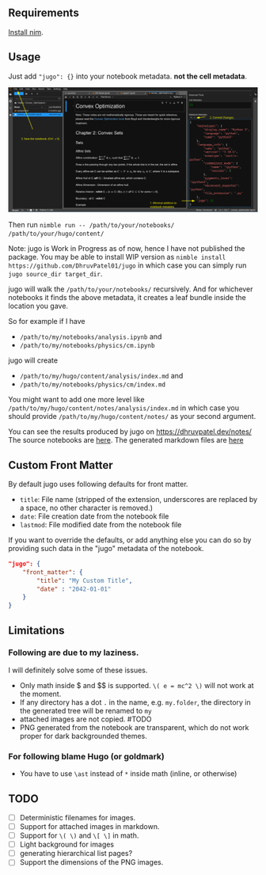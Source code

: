 ## Requirements
[Install nim](https://nim-lang.org/install.html). 

## Usage

Just add `"jugo": {}` into your notebook metadata. **not the cell metadata**.

![Add "jugo:{}" inside metadata.](./images/edit_metadata.png)

Then run `nimble run -- /path/to/your/notebooks/ /path/to/your/hugo/content/`

Note: jugo is Work in Progress as of now, hence I have not published the package. You may be able to install WIP version as `nimble install https://github.com/DhruvPatel01/jugo` in which case you can simply run `jugo source_dir target_dir`.

jugo will walk the `/path/to/your/notebooks/` recursively. And for whichever notebooks it finds the above metadata, it creates a leaf bundle inside the location you gave.

So for example if I have 
- `/path/to/my/notebooks/analysis.ipynb` and
- `/path/to/my/notebooks/physics/cm.ipynb`

jugo will create 
- `/path/to/my/hugo/content/analysis/index.md` and
- `/path/to/my/notebooks/physics/cm/index.md`

You might want to add one more level like `/path/to/my/hugo/content/notes/analysis/index.md` in which case you should provide `/path/to/my/hugo/content/notes/` as your second argument. 

You can see the results produced by jugo on https://dhruvpatel.dev/notes/
The source notebooks are [here](https://github.com/DhruvPatel01/notebooks).
The generated markdown files are [here](https://github.com/DhruvPatel01/DhruvPatel01.github.io/tree/main/content/notes/)


## Custom Front Matter

By default jugo uses following defaults for front matter.
- `title`: File name (stripped of the extension, underscores are replaced by a space, no other character is removed.)
- `date`: File creation date from the notebook file
- `lastmod`: File modified date from the notebook file

If you want to override the defaults, or add anything else you can do so by providing such data in the "jugo" metadata of the notebook.
```json
"jugo": {
    "front_matter": {
        "title": "My Custom Title",
        "date" : "2042-01-01"
    } 
}
```


## Limitations

### Following are due to my laziness. 
I will definitely solve some of these issues.

- Only math inside $ and $$ is supported. `\( e = mc^2 \)` will not work at the moment.
- If any directory has a dot `.` in the name, e.g. `my.folder`, the directory in the generated tree will be renamed to `my`
- attached images are not copied. #TODO
- PNG generated from the notebook are transparent, which do not work proper for dark backgrounded themes.

### For following blame Hugo (or goldmark)
- You have to use `\ast` instead of `*` inside math (inline, or otherwise)


## TODO
- [ ] Deterministic filenames for images.
- [ ] Support for attached images in markdown.
- [ ] Support for `\( \)` and `\[ \]` in math.
- [ ] Light background for images
- [ ] generating hierarchical list pages?
- [ ] Support the dimensions of the PNG images.